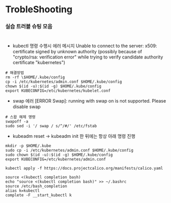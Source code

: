 # TrobleShooting

### 실습 트러블 슈팅 모음  
#

* kubectl 명령 수행시 에러 메시지
Unable to connect to the server: x509: certificate signed by unknown authority (possibly because of "crypto/rsa: verification error" while trying to verify candidate authority certificate "kubernetes")
```
# 해결방법
rm -rf \$HOME/.kube/config
cp -i /etc/kubernetes/admin.conf $HOME/.kube/config
chown $(id -u):$(id -g) $HOME/.kube/config
export KUBECONFIG=/etc/kubernetes/kubelet.conf
```

* swap 에러
[ERROR Swap]: running with swap on is not supported. Please disable swap

```
# 스왑 해제 명령
swapoff -a
sudo sed -i '/ swap / s/^/#/' /etc/fstab
```


* kubeadm reset -> kubeadm init 한 뒤에는 항상 아래 명령 진행

```
mkdir -p $HOME/.kube
sudo cp -i /etc/kubernetes/admin.conf $HOME/.kube/config
sudo chown $(id -u):$(id -g) $HOME/.kube/config
export KUBECONFIG=/etc/kubernetes/admin.conf
```
```
kubectl apply -f https://docs.projectcalico.org/manifests/calico.yaml
```
```
source <(kubectl completion bash)
echo "source <(kubectl completion bash)" >> ~/.bashrc
source /etc/bash_completion
alias k=kubectl
complete -F __start_kubectl k
```
